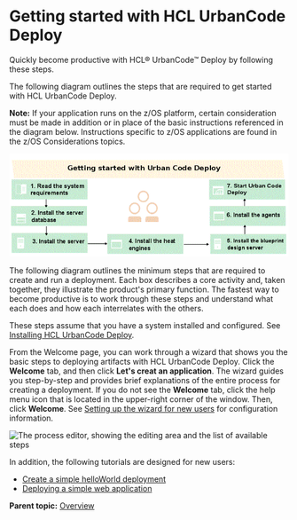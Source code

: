 # Getting started with HCL UrbanCode Deploy

Quickly become productive with HCL® UrbanCode™ Deploy by following these steps.

The following diagram outlines the steps that are required to get started with HCL UrbanCode Deploy.

**Note:** If your application runs on the z/OS platform, certain consideration must be made in addition or in place of the basic instructions referenced in the diagram below. Instructions specific to z/OS applications are found in the z/OS Considerations topics.

![This graphic shows the steps to get started with Urban Code Deploy.](../images/getting%20started_ucd620.gif)

The following diagram outlines the minimum steps that are required to create and run a deployment. Each box describes a core activity and, taken together, they illustrate the product's primary function. The fastest way to become productive is to work through these steps and understand what each does and how each interrelates with the others.

These steps assume that you have a system installed and configured. See [Installing HCL UrbanCode Deploy](../../com.udeploy.install.doc/topics/install_ch.md).

From the Welcome page, you can work through a wizard that shows you the basic steps to deploying artifacts with HCL UrbanCode Deploy. Click the **Welcome** tab, and then click **Let's creat an application**. The wizard guides you step-by-step and provides brief explanations of the entire process for creating a deployment. If you do not see the **Welcome** tab, click the help menu icon that is located in the upper-right corner of the window. Then, click **Welcome**. See [Setting up the wizard for new users](config_wizard.md#) for configuration information.

![The process editor, showing the
      editing area and the list of available steps](../images/level1-interact.gif)

In addition, the following tutorials are designed for new users:

-   [Create a simple helloWorld deployment](../../com.udeploy.tutorial.doc/topics/quickstart_abstract.md#)
-   [Deploying a simple web application](../../com.udeploy.tutorial.doc/topics/webapp_abstract.md#)

**Parent topic:** [Overview](../topics/c_node_overview.md)

